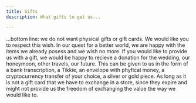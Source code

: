 ```yaml
---
title: Gifts
description: What gifts to get us...

---
```

...bottom line: we do not want physical gifts or gift cards. We would like you to respect this wish. In our quest for a better world, we are happy with the items we already posess and we wish no more. If you would like to provide us with a gift, we would be happy to recieve a donation for the wedding, our honeymoon, other travels, our future. This can be given to us in the form of a bank transcription, a Tikkie, an envelope with phyfical money, a cryptocurrency transfer of your choice, a silver or gold piece. As long as it is not a gift card that we have to exchange in a store, since they expire and might not provide us the freedom of exchanging the value the way we would like to.